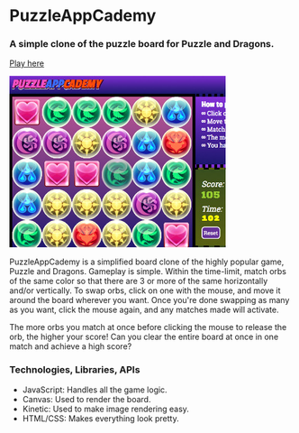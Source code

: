 # PuzzleAppCademy
### A simple clone of the puzzle board for Puzzle and Dragons.
<a href="http://evelynlee34.us/PuzzleAppCademy/">Play here</a>
<p>
<img src="./pic02.jpg"></a>

PuzzleAppCademy is a simplified board clone of the highly popular game, Puzzle and Dragons. Gameplay is simple. Within the time-limit, match orbs of the same color so that there are 3 or more of the same horizontally and/or vertically. To swap orbs, click on one with the mouse, and move it around the board wherever you want. Once you're done swapping as many as you want, click the mouse again, and any matches made will activate.

The more orbs you match at once before clicking the mouse to release the orb, the higher your score! Can you clear the entire board at once in one match and achieve a high score?

### Technologies, Libraries, APIs

* JavaScript: Handles all the game logic.
* Canvas: Used to render the board.
* Kinetic: Used to make image rendering easy.
* HTML/CSS: Makes everything look pretty.
